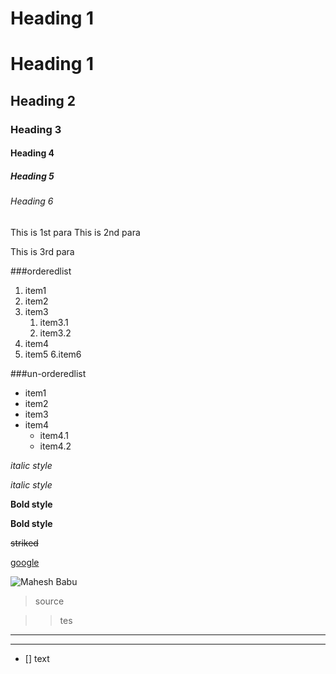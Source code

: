 <h1>Heading 1<h1>

# Heading 1
## Heading 2
### Heading 3
#### Heading 4
##### Heading 5
###### Heading 6

This is 1st para
This is 2nd para

This is 3rd para

###orderedlist
1. item1
2. item2
3. item3
     1. item3.1
     2. item3.2
4. item4
5. item5
6.item6


###un-orderedlist
- item1
- item2
- item3
- item4
    - item4.1
    - item4.2

*italic style*

_italic style_

**Bold style**

__Bold style__

~~striked~~

[google](https://google.com)

![Mahesh Babu](https://encrypted-tbn0.gstatic.com/images?q=tbn:ANd9GcSX3DMZ1IlaGYKwyMBR0H7KKRegJ8CSXgV67Q&s)

>source

>> tes

--- 
---

- [] text

